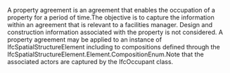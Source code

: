 A property agreement is an agreement that enables the occupation of a property for a period of time.The objective is to capture the information within an  agreement that is relevant to a facilities manager. Design and construction information associated with the property is not considered. A property agreement may be applied to an instance of IfcSpatialStructureElement including to compositions defined through the IfcSpatialStructureElement.Element.CompositionEnum.Note that the associated actors are captured by the IfcOccupant class.
